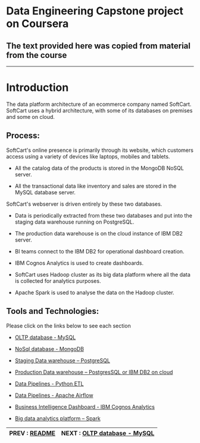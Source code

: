 # Data Engineering Capstone project on Coursera
The text provided here was copied from material from the course
---
---

# Introduction

The data platform architecture of an ecommerce company named SoftCart.
SoftCart uses a hybrid architecture, with some of its databases on premises and some on cloud.

## Process:

SoftCart's online presence is primarily through its website, which customers access using a variety of devices like laptops, mobiles and tablets.

-   All the catalog data of the products is stored in the MongoDB NoSQL server.

-   All the transactional data like inventory and sales are stored in the MySQL database server.

SoftCart's webserver is driven entirely by these two databases.

-   Data is periodically extracted from these two databases and put into the staging data warehouse running on PostgreSQL.

-   The production data warehouse is on the cloud instance of IBM DB2 server.

-   BI teams connect to the IBM DB2 for operational dashboard creation.

-   IBM Cognos Analytics is used to create dashboards.

-   SoftCart uses Hadoop cluster as its big data platform where all the data is collected for analytics purposes.

-   Apache Spark is used to analyse the data on the Hadoop cluster.

## Tools and Technologies:
Please click on the links below to see each section

-   [OLTP database - MySQL](OLTP.md)

-   [NoSql database - MongoDB](NoSQL.md)

-   [Staging Data warehouse – PostgreSQL](datawarehouse.md)

-   [Production Data warehouse – PostgresSQL or IBM DB2 on cloud](Production.md)

-   [Data Pipelines - Python ETL](ETL.md)

-   [Data Pipelines - Apache Airflow](Airflow.md)

-   [Business Intelligence Dashboard - IBM Cognos Analytics](Cognos.md)

-   [Big data analytics platform – Spark](Spark.md)



|  PREV : [README](README.md)  | NEXT : [OLTP database - MySQL](OLTP.md)
|---|---|
